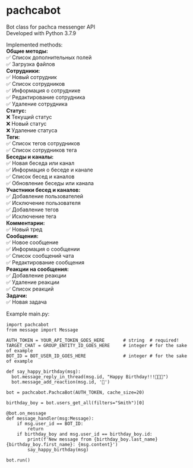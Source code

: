 # pachcabot
Bot class for pachca messenger API\
Developed with Python 3.7.9

Implemented methods:\
**Общие методы:**\
✅ Список дополнительных полей\
✅ Загрузка файлов\
**Сотрудники:**\
✅ Новый сотрудник\
✅ Список сотрудников\
✅ Информация о сотруднике\
✅ Редактирование сотрудника\
✅ Удаление сотрудника\
**Статус:**\
❌ Текущий статус\
❌ Новый статус\
❌ Удаление статуса\
**Теги:**\
✅ Список тегов сотрудников\
✅ Список сотрудников тега\
**Беседы и каналы:**\
✅ Новая беседа или канал\
✅ Информация о беседе и канале\
✅ Список бесед и каналов\
✅ Обновление беседы или канала\
**Участники бесед и каналов:**\
✅ Добавление пользователей\
✅ Исключение пользователя\
✅ Добавление тегов\
✅ Исключение тега\
**Комментарии:**\
✅ Новый тред\
**Сообщения:**\
✅ Новое сообщение\
✅ Информация о сообщении\
✅ Список сообщений чата\
✅ Редактирование сообщения\
**Реакции на сообщения:**\
✅ Добавление реакции\
✅ Удаление реакции\
✅ Список реакций\
**Задачи:**\
✅ Новая задача

Example main.py:
```
import pachcabot
from message import Message

AUTH_TOKEN = YOUR_API_TOKEN_GOES_HERE       # string  # required!
TARGET_CHAT = GROUP_ENTITY_ID_GOES_HERE     # integer # for the sake of example
BOT_ID = BOT_USER_ID_GOES_HERE              # integer # for the sake of example

def say_happy_birthday(msg):
  bot.message_reply_in_thread(msg.id, "Happy Birthday!!!🎂🎂🎂")
  bot.message_add_reaction(msg.id, '🎂')

bot = pachcabot.PachcaBot(AUTH_TOKEN, cache_size=20)

birthday_boy = bot.users_get_all(filters="Smith")[0]

@bot.on_message
def message_handler(msg:Message):
    if msg.user_id == BOT_ID:
        return
    if birthday_boy and msg.user_id == birthday_boy.id:
        print(f'New message from {birthday_boy.last_name} {birthday_boy.first_name}: {msg.content}')   
        say_happy_birthday(msg)       

bot.run()
```
